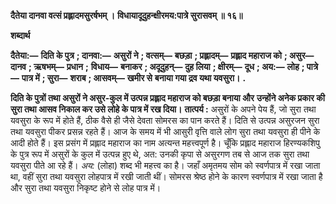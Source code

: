 **दैतेया दानवा वत्सं प्रह्लादमसुरर्षभम् ।** **विधायादूदुहन्क्षीरमय:पात्रे सुरासवम् ॥ १६॥** 

**शब्दार्थ** 

**दैतेया:—** **दिति के पुत्र** **; दानवा:—** **असुरों ने** **; वत्सम्—** **बछड़ा** **; प्रह्लादम्—** **प्रह्लाद महाराज को** **; असुर—** **दानव** **; ऋषभम्—** **प्रधान** **;** **विधाय—** **बनाकर** **; अदूदुहन्—** **दुह लिया** **; क्षीरम्—** **दूध** **; अय:—** **लोह** **; पात्रे—** **पात्र में** **; सुरा—** **शराब** **; आसवम्—** **खमीर से** **बनाया गया द्रव यथा यवसुरा।** **.** 

**दिति के पुत्रों तथा असुरों ने असुर-कुल में उत्पन्न प्रह्लाद महाराज को बछड़ा बनाया और** **उन्होंने अनेक प्रकार की सुरा तथा आसव निकाल कर उसे लोहे के पात्र में रख दिया।** **तात्पर्य :** असुरों के अपने पेय हैं, जो सुरा तथा यवसुरा के रूप में होते हैं, ठीक वैसे ही जैसे देवता सोमरस का पान करते हैं। दिति से उत्पन्न असुरजन सुरा तथा यवसुरा पीकर प्रसन्न रहते हैं। आज के समय में भी आसुरी वृत्ति वाले लोग सुरा तथा यवसुरा ही पीने के आदी होते हैं। इस प्रसंग में प्रह्लाद महाराज का नाम अत्यन्त महत्त्वपूर्ण है। चूँकि प्रह्लाद महाराज हिरण्यकशिपु के पुत्र रूप में असुरों के कुल में उत्पन्न हुए थे, अत: उनकी कृपा से असुरगण तब से आज तक सुरा तथा यवसुरा पीते आ रहे हैं। *अय:* (लोहा) शब्द भी महत्त्व का है। जहाँ अमृतमय सोम को स्वर्णपात्र में रखा जाता था, वहीं सुरा तथा यवसुरा लोहपात्र में रखी जाती थीं। सोमरस श्रेष्ठ होने के कारण स्वर्णपात्र में रखा जाता है और सुरा तथा यवसुरा निकृष्ट होने से लोह पात्र में।  